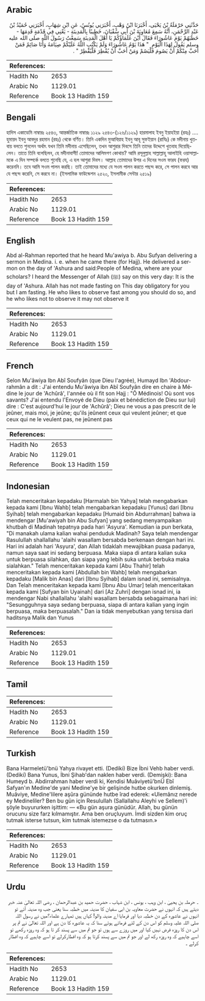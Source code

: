 ## Arabic


<div dir="rtl" lang="ar" style={{fontSize:'larger',backgroundColor:'#f8f9fa',padding:20}}>
حَدَّثَنِي حَرْمَلَةُ بْنُ يَحْيَى، أَخْبَرَنَا ابْنُ وَهْبٍ، أَخْبَرَنِي يُونُسُ، عَنِ ابْنِ شِهَابٍ، أَخْبَرَنِي حُمَيْدُ بْنُ عَبْدِ الرَّحْمَنِ، أَنَّهُ سَمِعَ مُعَاوِيَةَ بْنَ أَبِي سُفْيَانَ، خَطِيبًا بِالْمَدِينَةِ - يَعْنِي فِي قَدْمَةٍ قَدِمَهَا - خَطَبَهُمْ يَوْمَ عَاشُورَاءَ فَقَالَ أَيْنَ عُلَمَاؤُكُمْ يَا أَهْلَ الْمَدِينَةِ سَمِعْتُ رَسُولَ اللَّهِ صلى الله عليه وسلم يَقُولُ لِهَذَا الْيَوْمِ ‏ "‏ هَذَا يَوْمُ عَاشُورَاءَ وَلَمْ يَكْتُبِ اللَّهُ عَلَيْكُمْ صِيَامَهُ وَأَنَا صَائِمٌ فَمَنْ أَحَبَّ مِنْكُمْ أَنْ يَصُومَ فَلْيَصُمْ وَمَنْ أَحَبَّ أَنْ يُفْطِرَ فَلْيُفْطِرْ ‏"‏ ‏.‏
</div>
<div style={{backgroundColor:'#f8f9fa',padding:20, marginBottom: 10}}><table> <thead> <tr> <th>References:</th> <th></th> </tr> </thead> <tbody><tr><td>Hadith No</td><td>2653</td></tr><tr><td>Arabic No</td><td>1129.01</td></tr><tr><td>Reference</td><td>Book 13 Hadith 159</td></tr></tbody></table></div>

## Bengali


<div dir="ltr" lang="bn" style={{fontSize:'larger',backgroundColor:'#f8f9fa',padding:20}}>
হাদিস একাডেমি নাম্বারঃ ২৫৪৩, আন্তর্জাতিক নাম্বারঃ ১১২৯ ২৫৪৩-(১২৬/১১২৯) হারমালাহ ইবনু ইয়াহইয়া (রহঃ) .... হুমায়দ ইবনু আবদুর রহমান (রহঃ) থেকে বর্ণিত। তিনি একদিন মুআবিয়াহ ইবনু আবূ সুফইয়ান (রাযিঃ) কে মদীনায় খুতবায় বলতে শুনলেন অর্থাৎ যখন তিনি মদীনায় এসেছিলেন, তখন আশুরার দিবসে তিনি তাদের উদ্দেশে খুতবাহ দিয়েছিলেন। তাতে তিনি বলেছিলন, হে মদীনাবাসী! তোমাদের আলিমগণ কোথায়? আমি রসূলুল্লাহ সাল্লাল্লাহু আলাইহি ওয়াসাল্লামকে এ দিন সম্পর্কে বলতে শুনেছি যে, এ হল আশুরা দিবস। আল্লাহ তোমাদের উপর এ দিনের সওম ফারয (ফরয) করেননি। তবে আমি সওম পালন করছি। তাই তোমাদের মধ্যে যে সওম পালন করতে পছন্দ করে, সে পালন করবে আর যে পছন্দ করেনি, সে করবে না। (ইসলামিক ফাউন্ডেশন ২৫২০, ইসলামীক সেন্টার ২৫১৯)
</div>
<div style={{backgroundColor:'#f8f9fa',padding:20, marginBottom: 10}}><table> <thead> <tr> <th>References:</th> <th></th> </tr> </thead> <tbody><tr><td>Hadith No</td><td>2653</td></tr><tr><td>Arabic No</td><td>1129.01</td></tr><tr><td>Reference</td><td>Book 13 Hadith 159</td></tr></tbody></table></div>

## English


<div dir="ltr" lang="en" style={{fontSize:'larger',backgroundColor:'#f8f9fa',padding:20}}>
Abd al-Rahman reported that he heard Mu'awiya b. Abu Sufyan delivering a sermon in Medina. i. e. when he came there (for Hajj). He delivered a sermon on the day of 'Ashura and said:People of Medina, where are your scholars? I heard the Messenger of Allah (ﷺ) say on this very day: It is the day of 'Ashura. Allah has not made fasting on This day obligatory for you but I am fasting. He who likes to observe fast among you should do so, and he who likes not to observe it may not observe it
</div>
<div style={{backgroundColor:'#f8f9fa',padding:20, marginBottom: 10}}><table> <thead> <tr> <th>References:</th> <th></th> </tr> </thead> <tbody><tr><td>Hadith No</td><td>2653</td></tr><tr><td>Arabic No</td><td>1129.01</td></tr><tr><td>Reference</td><td>Book 13 Hadith 159</td></tr></tbody></table></div>

## French


<div dir="ltr" lang="fr" style={{fontSize:'larger',backgroundColor:'#f8f9fa',padding:20}}>
Selon Mu'âwiya Ibn Abî Soufyân (que Dieu l'agrée), Humayd Ibn 'Abdourrahmân a dit : J'ai entendu Mu'âwiya ibn Abî Soufyân dire en chaire à Médine le jour de 'Achûrâ', l'année où il fit son Hajj : "Ô Médinois! Où sont vos savants? J'ai entendu l'Envoyé de Dieu (paix et bénédiction de Dieu sur lui) dire : C'est aujourd'hui le jour de 'Achûrâ'; Dieu ne vous a pas prescrit de le jeûner, mais moi, je jeûne; qu'ils jeûnent ceux qui veulent jeûner; et que ceux qui ne le veulent pas, ne jeûnent pas
</div>
<div style={{backgroundColor:'#f8f9fa',padding:20, marginBottom: 10}}><table> <thead> <tr> <th>References:</th> <th></th> </tr> </thead> <tbody><tr><td>Hadith No</td><td>2653</td></tr><tr><td>Arabic No</td><td>1129.01</td></tr><tr><td>Reference</td><td>Book 13 Hadith 159</td></tr></tbody></table></div>

## Indonesian


<div dir="ltr" lang="id" style={{fontSize:'larger',backgroundColor:'#f8f9fa',padding:20}}>
Telah menceritakan kepadaku [Harmalah bin Yahya] telah mengabarkan kepada kami [Ibnu Wahb] telah mengabarkan kepadaku [Yunus] dari [Ibnu Syihab] telah mengabarkan kepadaku [Humaid bin Abdurrahman] bahwa ia mendengar [Mu'awiyah bin Abu Sufyan] yang sedang menyampaikan khutbah di Madinah tepatnya pada hari 'Asyura'. Kemudian ia pun berkata, "Di manakah ulama kalian wahai penduduk Madinah? Saya telah mendengar Rasulullah shallallahu 'alaihi wasallam bersabda berkenaan dengan hari ini. Hari ini adalah hari 'Asyura', dan Allah tidaklah mewajibkan puasa padanya, namun saya saat ini sedang berpuasa. Maka siapa di antara kalian suka untuk berpuasa silahkan, dan siapa yang lebih suka untuk berbuka maka sialahkan." Telah menceritakan kepada kami [Abu Thahir] telah menceritakan kepada kami [Abdullah bin Wahb] telah mengabarkan kepadaku [Malik bin Anas] dari [Ibnu Syihab] dalam isnad ini, semisalnya. Dan Telah menceritakan kepada kami [Ibnu Abu Umar] telah menceritakan kepada kami [Sufyan bin Uyainah] dari [Az Zuhri] dengan isnad ini, ia mendengar Nabi shallallahu 'alaihi wasallam bersabda sebagaimana hari ini: "Sesungguhnya saya sedang berpuasa, siapa di antara kalian yang ingin berpuasa, maka berpuasalah." Dan ia tidak menyebutkan yang tersisa dari haditsnya Malik dan Yunus
</div>
<div style={{backgroundColor:'#f8f9fa',padding:20, marginBottom: 10}}><table> <thead> <tr> <th>References:</th> <th></th> </tr> </thead> <tbody><tr><td>Hadith No</td><td>2653</td></tr><tr><td>Arabic No</td><td>1129.01</td></tr><tr><td>Reference</td><td>Book 13 Hadith 159</td></tr></tbody></table></div>

## Tamil


<div dir="ltr" lang="ta" style={{fontSize:'larger',backgroundColor:'#f8f9fa',padding:20}}>

</div>
<div style={{backgroundColor:'#f8f9fa',padding:20, marginBottom: 10}}><table> <thead> <tr> <th>References:</th> <th></th> </tr> </thead> <tbody><tr><td>Hadith No</td><td>2653</td></tr><tr><td>Arabic No</td><td>1129.01</td></tr><tr><td>Reference</td><td>Book 13 Hadith 159</td></tr></tbody></table></div>

## Turkish


<div dir="ltr" lang="tr" style={{fontSize:'larger',backgroundColor:'#f8f9fa',padding:20}}>
Bana Harmeletü'bnü Yahya rivayet etti. (Dediki) Bize İbni Vehb haber verdi. (Dediki) Bana Yunus, İbni Şihab'dan naklen haber verdi. (Demişki): Bana Humeyd b. Abdirrahman haber verdi ki, Kendisi Muâviyetü'bnÜ Ebî Safyan'ın Medine'de yani Medine'ye bir gelişinde hutbe okurken dinlemiş. Muâviye, Medine'lilere aşûra gününde hutbe îrad ederek: «Ulemânız nerede ey Medineliler? Ben bu gün için Resulullah (Sallallahu Aleyhi ve Sellem)'i şöyle buyururken işittim: — «Bu gün aşura günüdür. Allah, bu günün orucunu size farz kılmamıştır. Ama ben oruçluyum. İmdi sizden kim oruç tutmak isterse tutsun, kim tutmak istemezse o da tutmasın.»
</div>
<div style={{backgroundColor:'#f8f9fa',padding:20, marginBottom: 10}}><table> <thead> <tr> <th>References:</th> <th></th> </tr> </thead> <tbody><tr><td>Hadith No</td><td>2653</td></tr><tr><td>Arabic No</td><td>1129.01</td></tr><tr><td>Reference</td><td>Book 13 Hadith 159</td></tr></tbody></table></div>

## Urdu


<div dir="rtl" lang="ur" style={{fontSize:'larger',backgroundColor:'#f8f9fa',padding:20}}>
۔ حرملہ بن یحییٰ ، ابن وہب ، یونس ، ابن شہاب ، حضرت حمید بن عبدالرحمان ، رضی اللہ تعالیٰ عنہ خبر دیتے ہیں کہ انہوں نے حضرت معاویہ بن ابی سفیان کا مدینہ میں خطبہ سنا یعنی جب وہ مدینہ آئے تو انہوں نے عاشورہ کے دن خطبہ دیا اور فرمایا اے مدینہ والو! کہاں ہیں تمہارے علماء؟میں نے رسول اللہ صلی اللہ علیہ وسلم کو اس دن کے لئے فرماتے ہوئے سنا کہ یہ عاشورہ کا دن ہے اور اللہ تعالیٰ نے تم پر اس دن کا روزہ فرض نہیں کیا اور میں روزے سے ہوں تو جو تم میں سے پسند کر تا ہو کہ وہ روزہ رکھے تو اسے چاہیے کہ وہ روزہ رکھ لے اور جو تم میں سے پسند کرتا ہو کہ وہ افطارکرلے تو اسے چاہیے کہ وہ افطار کرلے ۔
</div>
<div style={{backgroundColor:'#f8f9fa',padding:20, marginBottom: 10}}><table> <thead> <tr> <th>References:</th> <th></th> </tr> </thead> <tbody><tr><td>Hadith No</td><td>2653</td></tr><tr><td>Arabic No</td><td>1129.01</td></tr><tr><td>Reference</td><td>Book 13 Hadith 159</td></tr></tbody></table></div>
